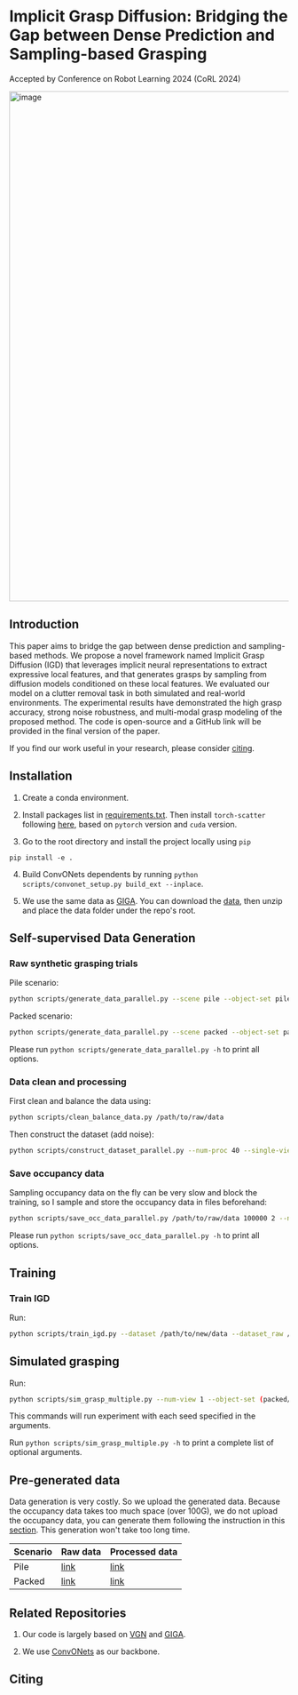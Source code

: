# Implicit Grasp Diffusion: Bridging the Gap between Dense Prediction and Sampling-based Grasping
Accepted by Conference on Robot Learning 2024 (CoRL 2024)

<img width="918" alt="image" src="https://github.com/user-attachments/assets/23850428-0d1a-4bab-a45c-b0c1dc272aa8">


## Introduction


This paper aims to bridge the gap between dense prediction and sampling-based methods. We propose a novel framework named Implicit Grasp Diffusion (IGD) that leverages implicit neural representations to extract expressive local features, and that generates grasps by sampling from diffusion models conditioned on these local features. We evaluated our model on a clutter removal task in both simulated and real-world environments. The experimental results have demonstrated the high grasp accuracy, strong noise robustness, and multi-modal grasp modeling of the proposed method. The code is open-source and a GitHub link will be provided in the final version of the paper.

If you find our work useful in your research, please consider [citing](#citing).

## Installation

1. Create a conda environment.

2. Install packages list in [requirements.txt](requirements.txt). Then install `torch-scatter` following [here](https://github.com/rusty1s/pytorch_scatter), based on `pytorch` version and `cuda` version.

3. Go to the root directory and install the project locally using `pip`

```
pip install -e .
```

4. Build ConvONets dependents by running `python scripts/convonet_setup.py build_ext --inplace`.

5. We use the same data as [GIGA](https://github.com/UT-Austin-RPL/GIGA.git). You can download the [data](https://utexas.box.com/s/h3ferwjhuzy6ja8bzcm3nu9xq1wkn94s), then unzip and place the data folder under the repo's root. 

## Self-supervised Data Generation

### Raw synthetic grasping trials

Pile scenario:

```bash
python scripts/generate_data_parallel.py --scene pile --object-set pile/train --num-grasps 4000000 --num-proc 40 --save-scene ./data/pile/data_pile_train_random_raw_4M
```

Packed scenario:
```bash
python scripts/generate_data_parallel.py --scene packed --object-set packed/train --num-grasps 4000000 --num-proc 40 --save-scene ./data/pile/data_packed_train_random_raw_4M
```

Please run `python scripts/generate_data_parallel.py -h` to print all options.

### Data clean and processing

First clean and balance the data using:

```bash
python scripts/clean_balance_data.py /path/to/raw/data
```

Then construct the dataset (add noise):

```bash
python scripts/construct_dataset_parallel.py --num-proc 40 --single-view --add-noise dex /path/to/raw/data /path/to/new/data
```

### Save occupancy data

Sampling occupancy data on the fly can be very slow and block the training, so I sample and store the occupancy data in files beforehand:

```bash
python scripts/save_occ_data_parallel.py /path/to/raw/data 100000 2 --num-proc 40
```

Please run `python scripts/save_occ_data_parallel.py -h` to print all options.


## Training

### Train IGD

Run:

```bash
python scripts/train_igd.py --dataset /path/to/new/data --dataset_raw /path/to/raw/data
```

## Simulated grasping

Run:

```bash
python scripts/sim_grasp_multiple.py --num-view 1 --object-set (packed/test | pile/test) --scene (packed ｜ pile) --num-rounds 100 --sideview --add-noise dex --force --best --model /path/to/model --type igd --result-path /path/to/result
```

This commands will run experiment with each seed specified in the arguments.

Run `python scripts/sim_grasp_multiple.py -h` to print a complete list of optional arguments.

## Pre-generated data

Data generation is very costly. So we upload the generated data. Because the occupancy data takes too much space (over 100G), we do not upload the occupancy data, you can generate them following the instruction in this [section](#save-occupancy-data). This generation won't take too long time.

| Scenario | Raw data | Processed data |
| ----------- | ----------- | ----------- |
| Pile | [link](https://utexas.box.com/s/w1abs6xfe8d2fo0h9k4bxsdgtnvuwprj) | [link](https://utexas.box.com/s/l3zpzlc1p6mtnu7ashiedasl2m3xrtg2) |
| Packed | [link](https://utexas.box.com/s/roaozwxiikr27rgeauxs3gsgpwry7gk7) | [link](https://utexas.box.com/s/h48jfsqq85gt9u5lvb82s5ft6k2hqdcn) |

## Related Repositories

1. Our code is largely based on [VGN](https://github.com/ethz-asl/vgn) and [GIGA](https://github.com/UT-Austin-RPL/GIGA.git).

2. We use [ConvONets](https://github.com/autonomousvision/convolutional_occupancy_networks) as our backbone.

## Citing



